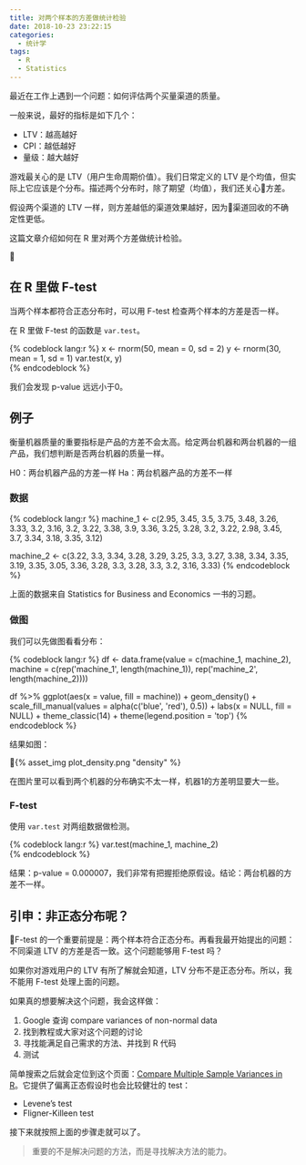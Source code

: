 ```yaml
---
title: 对两个样本的方差做统计检验
date: 2018-10-23 23:22:15
categories:
  - 统计学
tags:
  - R
  - Statistics
---
```


最近在工作上遇到一个问题：如何评估两个买量渠道的质量。

一般来说，最好的指标是如下几个：
- LTV：越高越好
- CPI：越低越好
- 量级：越大越好

游戏最关心的是 LTV（用户生命周期价值）。我们日常定义的 LTV 是个均值，但实际上它应该是个分布。描述两个分布时，除了期望（均值），我们还关心方差。

假设两个渠道的 LTV 一样，则方差越低的渠道效果越好，因为渠道回收的不确定性更低。

这篇文章介绍如何在 R 里对两个方差做统计检验。

<!-- more -->

## 在 R 里做 F-test

当两个样本都符合正态分布时，可以用 F-test 检查两个样本的方差是否一样。

在 R 里做 F-test 的函数是 `var.test`。

{% codeblock lang:r %}
x <- rnorm(50, mean = 0, sd = 2)
y <- rnorm(30, mean = 1, sd = 1)
var.test(x, y)  
{% endcodeblock %}

我们会发现 p-value 远远小于0。

## 例子

衡量机器质量的重要指标是产品的方差不会太高。给定两台机器和两台机器的一组产品，我们想判断是否两台机器的质量一样。

H0：两台机器产品的方差一样
Ha：两台机器产品的方差不一样

### 数据

{% codeblock lang:r %}
machine_1 <- c(2.95, 3.45, 3.5, 3.75, 3.48, 3.26, 3.33, 3.2,
               3.16, 3.2, 3.22, 3.38, 3.9, 3.36,  3.25, 3.28,
               3.2, 3.22, 2.98, 3.45, 3.7, 3.34, 3.18, 3.35, 3.12)

machine_2 <- c(3.22, 3.3, 3.34, 3.28, 3.29, 3.25, 3.3, 3.27,
               3.38, 3.34, 3.35, 3.19, 3.35, 3.05, 3.36, 3.28,
               3.3, 3.28, 3.3, 3.2, 3.16, 3.33)
{% endcodeblock %}

上面的数据来自 Statistics for Business and Economics 一书的习题。

### 做图

我们可以先做图看看分布：

{% codeblock lang:r %}
df <- data.frame(value = c(machine_1, machine_2),
                 machine = c(rep('machine_1', length(machine_1)),
                             rep('machine_2', length(machine_2))))

df %>% ggplot(aes(x = value, fill = machine)) + 
  geom_density() +
  scale_fill_manual(values = alpha(c('blue', 'red'), 0.5)) +
  labs(x = NULL,
       fill = NULL) + 
  theme_classic(14) +
  theme(legend.position = 'top')
{% endcodeblock %}

结果如图：

{% asset_img plot_density.png  "density" %}

在图片里可以看到两个机器的分布确实不太一样，机器1的方差明显要大一些。

### F-test

使用 `var.test` 对两组数据做检测。

{% codeblock lang:r %}
var.test(machine_1, machine_2)  
{% endcodeblock %}

结果：p-value = 0.000007，我们非常有把握拒绝原假设。结论：两台机器的方差不一样。

## 引申：非正态分布呢？

F-test 的一个重要前提是：两个样本符合正态分布。再看我最开始提出的问题：不同渠道 LTV 的方差是否一致。这个问题能够用 F-test 吗？

如果你对游戏用户的 LTV 有所了解就会知道，LTV 分布不是正态分布。所以，我不能用 F-test 处理上面的问题。

如果真的想要解决这个问题，我会这样做：
1. Google 查询 compare variances of non-normal data
2. 找到教程或大家对这个问题的讨论
3. 寻找能满足自己需求的方法、并找到 R 代码
4. 测试

简单搜索之后就会定位到这个页面：[Compare Multiple Sample Variances in R](http://www.sthda.com/english/wiki/compare-multiple-sample-variances-in-r#statistical-tests-for-comparing-variances)。它提供了偏离正态假设时也会比较健壮的 test：
- Levene’s test
- Fligner-Killeen test

接下来就按照上面的步骤走就可以了。


> 重要的不是解决问题的方法，而是寻找解决方法的能力。

